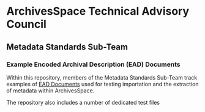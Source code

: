 # ArchivesSpace Technical Advisory Council
## Metadata Standards Sub-Team

### Example Encoded Archival Description (EAD) Documents

Within this repository, members of the Metadata Standards Sub-Team track
examples of [EAD Documents](https://www.loc.gov/ead/) used for 
testing importation and the extraction of metadata within ArchivesSpace.

The repository also includes a number of dedicated test files
